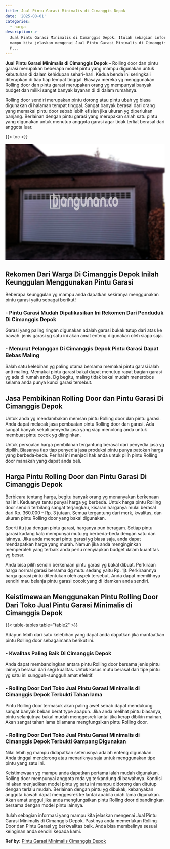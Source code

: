 ```yaml
---
title: Jual Pintu Garasi Minimalis di Cimanggis Depok
date: '2025-08-01'
categories:
  - harga
description: >-
  Jual Pintu Garasi Minimalis di Cimanggis Depok. Itulah sebagian informasi yang
  mampu kita jelaskan mengenai Jual Pintu Garasi Minimalis di Cimanggis Depok.
  P...
---
```


**Jual Pintu Garasi Minimalis di Cimanggis Depok** – Rolling door dan pintu garasi merupakan beberapa model pintu yang mampu digunakan untuk kebutuhan di dalam kehidupan sehari-hari. Kedua benda ini seringkali diterapkan di tiap tiap tempat tinggal. Biasaya mereka yg menggunakan Rolling door dan pintu garasi merupakan orang yg mempunyai banyak budget dan miliki sangat banyak layanan di di dalam rumahnya.

Rolling door sendiri merupakan pintu dorong atau pintu ubah yg biasa digunakan di halaman tempat tinggal. Sangat banyak berasal dari orang yang memakai pintu door sebab lebih efisien jika ukuran yg diperlukan panjang. Berlainan dengan pintu garasi yang merupakan salah satu pintu yang digunakan untuk menutup anggota garasi agar tidak terliat berasal dari anggota luar.

{{< toc >}}

![Jual Pintu Garasi Minimalis di Cimanggis Depok](/images/pintu-garasi-27.png)

## Rekomen Dari Warga Di Cimanggis Depok Inilah Keunggulan Menggunakan Pintu Garasi

Beberapa keunggulan yg mampu anda dapatkan sekiranya menggunakan pintu garasi yaitu sebagai berikut!

### \- Pintu Garasi Mudah Dipalikasikan Ini Rekomen Dari Penduduk Di Cimanggis Depok

Garasi yang paling ringan digunakan adalah garasi bukak tutup dari atas ke bawah. jenis garasi yg satu ini akan amat enteng digunakan oleh siapa saja.

### \- Menurut Pelanggan Di Cimanggis Depok Pintu Garasi Dapat Bebas Maling

Salah satu kelebihan yg paling utama bersama memakai pintu garasi ialah anti maling. Memakai pintu garasi bakal dapat menutup rapat bagian garasi yg ada di rumah anda. Dg begitu, maling tidak bakal mudah menerobos selama anda punya kunci garasi tersebut.

## Jasa Pembikinan Rolling Door dan Pintu Garasi Di Cimanggis Depok

Untuk anda yg mendambakan memsan pintu Rolling door dan pintu garasi. Anda dapat melacak jasa pembuatan pintu Rolling door dan garasi. Ada sangat banyak sekali penyedia jasa yang siap menolong anda untuk membuat pintu cocok yg diinginkan.

Untuk persoalan harga pembikinan tergantung berasal dari penyedia jasa yg dipilih. Biasanya tiap tiap penyedia jasa produksi pintu punya patokan harga yang berbeda-beda. Perihal ini menjadi hak anda untuk pilih pintu Rolling door manakah yang dapat anda beli.

## Harga Pintu Rolling Door dan Pintu Garasi Di Cimanggis Depok

Berbicara tentang harga, begitu banyak orang yg menanyakan berkenaan hal ini. Keduanya tentu punyai harga yg berbeda. Untuk harga pintu Rolling door sendiri terbilang sangat terjangkau, kisaran harganya mulai berasal dari Rp. 360.000 – Rp. 3 jutaan. Semua tergantung dari merk, kwalitas, dan ukuran pintu Rolling door yang bakal digunakan.

Sperti itu jua dengan pintu garasi, harganya pun beragam. Setiap pintu garasi kadang kala mempunyai mutu yg berbeda-beda dengan satu dan lainnya. Jika anda mencari pintu garasi yg biasa saja, anda dapat mendapatkan harga yang murah. Namun jika anda menginginkan memperoleh yang terbaik anda perlu menyiapkan budget dalam kuantitas yg besar.

Anda bisa pilih sendiri berkenaan pintu garasi yg bakal dibuat. Perkiraan harga normal garasi bersama dg mutu sedang yaitu Rp. 1jt. Perkiraannya harga garasi pintu ditentukan oleh aspek tersebut. Anda dapat memilihnya sendiri mau belanja pintu garasi cocok yang di idamkan anda sendiri.

## Keistimewaan Menggunakan Pintu Rolling Door Dari Toko Jual Pintu Garasi Minimalis di Cimanggis Depok

{{< table-tables table="table2" >}}

Adapun lebih dari satu kelebihan yang dapat anda dapatkan jika manfaatkan pintu Rolling door sebagaimana berikut ini.

### \- Kwalitas Paling Baik Di Cimanggis Depok

Anda dapat membandingkan antara pintu Rolling door bersama jenis pintu lainnya berasal dari segi kualitas. Untuk kasus mutu berasal dari tipe pintu yg satu ini sungguh-sungguh amat efektif.

### \- Rolling Door Dari Toko Jual Pintu Garasi Minimalis di Cimanggis Depok Terbukti Tahan lama

Pintu Rolling door termasuk akan paling awet sebab dapat mendukung sangat banyak beban berat type apapun. Jika anda melihat pintu biasanya, pintu selanjutnya bakal mudah menggesrek lantai jika kerap dibikin mainan. Akan sangat tahan lama bilamana mengfungsikan pintu Rolling door.

### \- Rolling Door Dari Toko Jual Pintu Garasi Minimalis di Cimanggis Depok Terbukti Gampang Digunakan

Nilai lebih yg mampu didapatkan seterusnya adalah enteng digunakan. Anda tinggal mendorong atau menariknya saja untuk menggunakan tipe pintu yang satu ini.

Keistimewaan yg mampu anda dapatkan pertama ialah mudah digunakan. Rolling door mempunyai anggota roda yg terkandung di bawahnya. Kondisi ini akan menjadikan model pintu yg satu ini mampu didorong dan ditutup dengan terlalu mudah. Berlainan dengan pintu yg dibukak, kebanyakan anggota bawah dapat menggesrek ke lantai apabila udah lama digunakan. Akan amat unggul jika anda mengfungsikan pintu Rolling door dibandingkan bersama dengan model pintu lainnya.

Itulah sebagian informasi yang mampu kita jelaskan mengenai Jual Pintu Garasi Minimalis di Cimanggis Depok. Pastinya anda memerlukan Rolling Door dan Pintu Garasi yg berkwalitas baik. Anda bisa membelinya sesuai keinginan anda sendiri kepada kami.

**Ref by:** [Pintu Garasi Minimalis Cimanggis Depok](https://id.wikipedia.org/wiki/Pintu)
